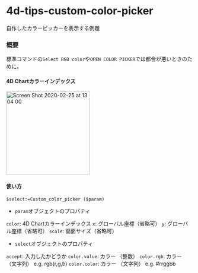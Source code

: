 # 4d-tips-custom-color-picker

自作したカラーピッカーを表示する例題

### 概要

標準コマンドの``Select RGB color``や``OPEN COLOR PICKER``では都合が悪いときのために。

#### 4D Chartカラーインデックス

<img width="225" alt="Screen Shot 2020-02-25 at 13 04 00" src="https://user-images.githubusercontent.com/10509075/75213994-5c809980-57cf-11ea-8ebb-177a87470548.png">

#### 使い方

```
$select:=Custom_color_picker ($param)
```

* ``param``オブジェクトのプロパティ

``color``: 4D Chartカラーインデックス
``x``: グローバル座標（省略可）
``y``: グローバル座標（省略可）
``scale``: 画面サイズ（省略可）

* ``select``オブジェクトのプロパティ

``accept``: 入力したかどうか
``color.value``: カラー （整数）
``color.rgb``: カラー （文字列） e.g. rgb(r,g,b)
``color.color``: カラー （文字列） e.g. #rrggbb
